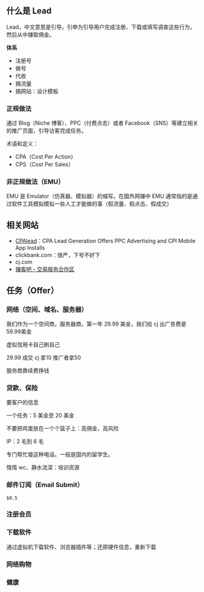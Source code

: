 

## 什么是 Lead

Lead，中文意思是引导，引申为引导用户完成注册、下载或填写调查这些行为，然后从中赚取佣金。


**体系**
- 注册号
- 做号
- 代收
- 搞流量
- 搞网站：设计模板


### 正规做法

通过 Blog（Niche 博客）、PPC（付费点击）或者 Facebook（SNS）等建立相关的推广页面，引导访客完成任务。

术语和定义：
- CPA（Cost Per Action）
- CPS（Cost Per Sales）

### 非正规做法（EMU）

EMU 是 Emulator（仿真器、模拟器）的缩写。在国外网赚中 EMU 通常指的是通过软件工具模拟模拟一些人工才能做的事（假流量、假点击、假成交）


## 相关网站

- [CPAlead](https://www.cpalead.com/)：CPA Lead Generation Offers PPC Advertising and CPI Mobile App Installs
- clickbank.com：很严，下号不好下
- cj.com
- [赚客吧 - 交易服务合作区](https://ads.org.cn/forum-20-1.html)

## 任务（Offer）

### 网络（空间、域名、服务器）

我们作为一个空间商，服务器商，第一年 29.99 美金，我们给 cj 出广告费是59.99美金

虚拟信用卡自己刷自己

29.99 成交  cj 拿10  推广者拿50

服务商靠续费挣钱


### 贷款、保险

要客户的信息

一个任务：5 美金至 20 美金

不要把鸡蛋放在一个个篮子上：高佣金，高风险

IP：2 毛到 6 毛

专门帮忙接这种电话。一般是国内的留学生。

惰惰  wc、静水流深：培训资源


### 邮件订阅（Email Submit）

`$0.5`

### 注册会员


### 下载软件

通过虚拟机下载软件、浏览器插件等；还原硬件信息，重新下载


### 网络购物


### 健康